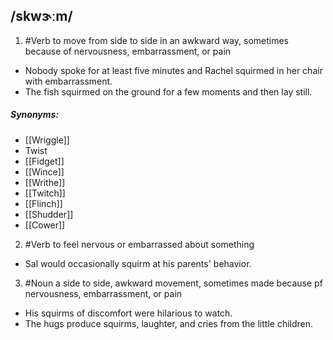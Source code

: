 ## /skwɝːm/  
1. #Verb
to move from side to side in an awkward way, sometimes because of nervousness, embarrassment, or pain

- Nobody spoke for at least five minutes and Rachel squirmed in her chair with embarrassment.
- The fish squirmed on the ground for a few moments and then lay still.

##### Synonyms:
- [[Wriggle]]
- Twist
- [[Fidget]]
- [[Wince]]
- [[Writhe]]
- [[Twitch]]
- [[Flinch]]
- [[Shudder]]
- [[Cower]]

2. #Verb 
to feel nervous or embarrassed about something

- Sal would occasionally squirm at his parents' behavior.

3. #Noun 
a side to side, awkward movement, sometimes made because pf nervousness, embarrassment, or pain

- His squirms of discomfort were hilarious to watch.
- The hugs produce squirms, laughter, and cries from the little children.